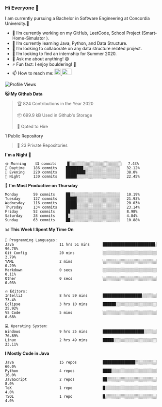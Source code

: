 ### Hi Everyone 👋
I am currently pursuing a Bachelor in Software Engineering at Concordia University.🏫

- 🔭 I’m currently working on my GitHub, LeetCode, School Project (Smart-Home-Simulator ).
- 🌱 I’m currently learning Java, Python, and Data Structure.
- 👯 I’m looking to collaborate on any data structure related project.
- 🤔 I’m looking to find an internship for Summer 2020.
- 💬 Ask me about anything! 😄
- ⚡ Fun fact: I enjoy bouldering! 🧗‍
- 📫 How to reach me: <a href="https://www.linkedin.com/in/siu-tong-ye/" target="_blank"> <img width="20px" width="32" src="https://cdn.jsdelivr.net/npm/simple-icons@v3/icons/linkedin.svg" /> </a> <a href="mailto:SiuTongYe@gmail.com" target="_blank"> <img height="20" width="32" src="https://cdn.jsdelivr.net/npm/simple-icons@v3/icons/gmail.svg" /> </a>

<!--START_SECTION:waka-->
![Profile Views](http://img.shields.io/badge/Profile%20Views-12-blue)

**🐱 My Github Data** 

> 🏆 824 Contributions in the Year 2020
 > 
> 📦 699.9 kB Used in Github's Storage 
 > 
> 💼 Opted to Hire
 > 
1 Public Repository 
 > 
> 🔑 23 Private Repositories  

**I'm a Night 🦉** 

```text
🌞 Morning    43 commits     █░░░░░░░░░░░░░░░░░░░░░░░░   7.43% 
🌆 Daytime    186 commits    ████████░░░░░░░░░░░░░░░░░   32.12% 
🌃 Evening    220 commits    █████████░░░░░░░░░░░░░░░░   38.0% 
🌙 Night      130 commits    █████░░░░░░░░░░░░░░░░░░░░   22.45%

```
📅 **I'm Most Productive on Thursday** 

```text
Monday       59 commits     ██░░░░░░░░░░░░░░░░░░░░░░░   10.19% 
Tuesday      127 commits    █████░░░░░░░░░░░░░░░░░░░░   21.93% 
Wednesday    116 commits    █████░░░░░░░░░░░░░░░░░░░░   20.03% 
Thursday     134 commits    █████░░░░░░░░░░░░░░░░░░░░   23.14% 
Friday       52 commits     ██░░░░░░░░░░░░░░░░░░░░░░░   8.98% 
Saturday     28 commits     █░░░░░░░░░░░░░░░░░░░░░░░░   4.84% 
Sunday       63 commits     ██░░░░░░░░░░░░░░░░░░░░░░░   10.88%

```


📊 **This Week I Spent My Time On** 

```text
💬 Programming Languages: 
Java                     11 hrs 51 mins      ████████████████████████░   96.78% 
Git Config               20 mins             ░░░░░░░░░░░░░░░░░░░░░░░░░   2.79% 
YAML                     2 mins              ░░░░░░░░░░░░░░░░░░░░░░░░░   0.29% 
Markdown                 0 secs              ░░░░░░░░░░░░░░░░░░░░░░░░░   0.11% 
Other                    0 secs              ░░░░░░░░░░░░░░░░░░░░░░░░░   0.03%

🔥 Editors: 
IntelliJ                 8 hrs 59 mins       ██████████████████░░░░░░░   73.4% 
Eclipse                  3 hrs 10 mins       ██████░░░░░░░░░░░░░░░░░░░   25.92% 
VS Code                  5 mins              ░░░░░░░░░░░░░░░░░░░░░░░░░   0.68%

💻 Operating System: 
Windows                  9 hrs 25 mins       ███████████████████░░░░░░   76.89% 
Linux                    2 hrs 49 mins       █████░░░░░░░░░░░░░░░░░░░░   23.11%

```

**I Mostly Code in Java** 

```text
Java                     15 repos            ███████████████░░░░░░░░░░   60.0% 
Python                   4 repos             ████░░░░░░░░░░░░░░░░░░░░░   16.0% 
JavaScript               2 repos             ██░░░░░░░░░░░░░░░░░░░░░░░   8.0% 
TeX                      1 repo              █░░░░░░░░░░░░░░░░░░░░░░░░   4.0% 
TSQL                     1 repo              █░░░░░░░░░░░░░░░░░░░░░░░░   4.0%

```



<!--END_SECTION:waka-->
